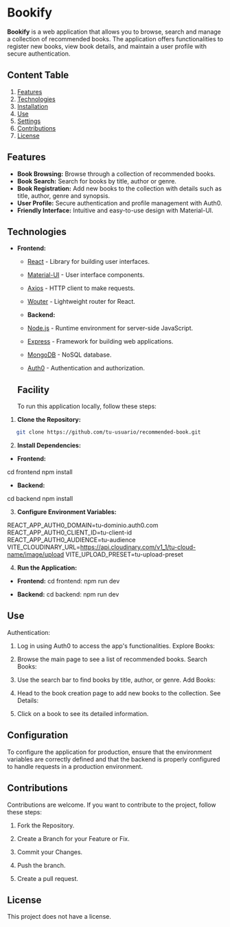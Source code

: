 # Bookify

**Bookify** is a web application that allows you to browse, search and manage a
collection of recommended books. The application offers functionalities to register
new books, view book details, and maintain a user profile with secure authentication.

## Content Table

1. [Features](#features)
2. [Technologies](#technologies)
3. [Installation](#installation)
4. [Use](#use)
5. [Settings](#settings)
6. [Contributions](#contributions)
7. [License](#license)

## Features

- **Book Browsing:** Browse through a collection of recommended books.
- **Book Search:** Search for books by title, author or genre.
- **Book Registration:** Add new books to the collection with details such as title, author, genre and synopsis.
- **User Profile:** Secure authentication and profile management with Auth0.
- **Friendly Interface:** Intuitive and easy-to-use design with Material-UI.

## Technologies

- **Frontend:**

  - [React](https://reactjs.org/) - Library for building user interfaces.
  - [Material-UI](https://mui.com/) - User interface components.
  - [Axios](https://axios-http.com/) - HTTP client to make requests.
  - [Wouter](https://github.com/molefrog/wouter) - Lightweight router for React.

  - **Backend:**
  - [Node.js](https://nodejs.org/) - Runtime environment for server-side JavaScript.
  - [Express](https://expressjs.com/) - Framework for building web applications.
  - [MongoDB](https://www.mongodb.com/) - NoSQL database.
  - [Auth0](https://auth0.com/) - Authentication and authorization.

  ## Facility

  To run this application locally, follow these steps:

1. **Clone the Repository:**

```bash
   git clone https://github.com/tu-usuario/recommended-book.git
```

2. **Install Dependencies:**

- **Frontend:**

cd frontend
npm install

- **Backend:**

cd backend
npm install

3. **Configure Environment Variables:**

REACT_APP_AUTH0_DOMAIN=tu-dominio.auth0.com
REACT_APP_AUTH0_CLIENT_ID=tu-client-id
REACT_APP_AUTH0_AUDIENCE=tu-audience
VITE_CLOUDINARY_URL=https://api.cloudinary.com/v1_1/tu-cloud-name/image/upload
VITE_UPLOAD_PRESET=tu-upload-preset

4. **Run the Application:**

- **Frontend:**
  cd frontend:
  npm run dev

- **Backend:**
  cd backend:
  npm run dev

## Use

Authentication:

1. Log in using Auth0 to access the app's functionalities.
   Explore Books:

2. Browse the main page to see a list of recommended books.
   Search Books:

3. Use the search bar to find books by title, author, or genre.
   Add Books:

4. Head to the book creation page to add new books to the collection.
   See Details:

5. Click on a book to see its detailed information.

## Configuration

To configure the application for production, ensure that the environment
variables are correctly defined and that the backend is properly configured
to handle requests in a production environment.

## Contributions

Contributions are welcome. If you want to contribute to the project, follow these steps:

1. Fork the Repository.

2. Create a Branch for your Feature or Fix.

3. Commit your Changes.

4. Push the branch.

5. Create a pull request.

## License

This project does not have a license.
